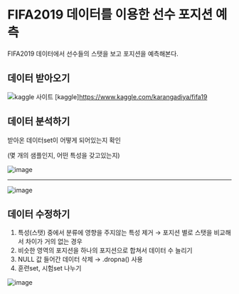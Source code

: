 # FIFA2019 데이터를 이용한 선수 포지션 예측
FIFA2019 데이터에서 선수들의 스탯을 보고 포지션을 예측해본다.

## 데이터 받아오기
![kaggle 사이트](https://user-images.githubusercontent.com/52282493/105815259-ffe8b880-5ff5-11eb-9906-d80f1dc06aba.png)
[kaggle]https://www.kaggle.com/karangadiya/fifa19

## 데이터 분석하기
받아온 데이터set이 어떻게 되어있는지 확인

(몇 개의 샘플인지, 어떤 특성을 갖고있는지)

![image](https://user-images.githubusercontent.com/52282493/105817851-881c8d00-5ff9-11eb-8e8d-7469c6f1f7cf.png)
***
![image](https://user-images.githubusercontent.com/52282493/105818075-cade6500-5ff9-11eb-80f3-d5b148ebc9bc.png)

## 데이터 수정하기
1. 특성(스탯) 중에서 분류에 영향을 주지않는 특성 제거
   → 포지션 별로 스탯을 비교해서 차이가 거의 없는 경우 
2. 비슷한 영역의 포지션을 하나의 포지션으로 합쳐서 데이터 수 늘리기
3. NULL 값 들어간 데이터 삭제 → .dropna() 사용
4. 훈련set, 시험set 나누기


![image](https://user-images.githubusercontent.com/52282493/105818677-8acbb200-5ffa-11eb-914e-b88e0ba68094.png)
